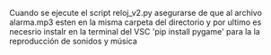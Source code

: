 Cuando se ejecute el script reloj_v2.py asegurarse de que al archivo alarma.mp3 esten en la misma carpeta del directorio
y por ultimo es necesrio instalr en la terminal del VSC 'pip install pygame' para la la reproducción de sonidos y música
